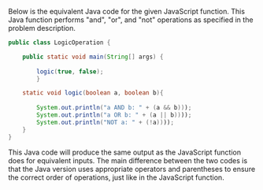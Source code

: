 Below is the equivalent Java code for the given JavaScript function. This Java function performs "and", "or", and "not" operations as specified in the problem description.

```java
public class LogicOperation {

    public static void main(String[] args) {
        
        logic(true, false);
        }

    static void logic(boolean a, boolean b){
        
        System.out.println("a AND b: " + (a && b)));
        System.out.println("a OR b: " + (a || b))));
        System.out.println("NOT a: " + (!a))));
    }
}
```
This Java code will produce the same output as the JavaScript function does for equivalent inputs. The main difference between the two codes is that the Java version uses appropriate operators and parentheses to ensure the correct order of operations, just like in the JavaScript function.
